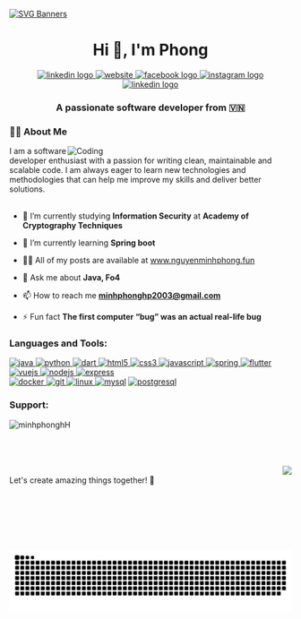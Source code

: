 [![SVG Banners](https://user-images.githubusercontent.com/58959408/232639433-cb0aea21-66f0-4508-a771-85e2089c5a87.gif)](https://minhphonghp2003.github.io/)
<h1 align="center">Hi 👋, I'm Phong</h1>
<div align="center">

  <a href="https://linkedin.com/in/minh-nguyen-3a223616b" target="_blank">
    <img src="https://img.shields.io/static/v1?message=LinkedIn&logo=linkedin&label=&color=0077B5&logoColor=white&labelColor=&style=for-the-badge" height="25" alt="linkedin logo"  />
  </a>
   <a href="https://profile.nguyenminhphong.fun/" target="_blank">
    <img src="https://img.shields.io/badge/website-000000?style=for-the-badge&logo=About.me&logoColor=white" height="25" alt="website"  />
  </a>
  <a href="https://fb.com/100071881584031" target="_blank">
    <img src="https://img.shields.io/static/v1?message=Facebook&logo=facebook&label=&color=1877F2&logoColor=white&labelColor=&style=for-the-badge" height="25" alt="facebook logo"  />
  </a>
  <a href="https://instagram.com/minhh_823" target="_blank">
    <img src="https://img.shields.io/static/v1?message=Instagram&logo=instagram&label=&color=E4405F&logoColor=white&labelColor=&style=for-the-badge" height="25" alt="instagram logo"  />
  </a>
 <a href="https://www.leetcode.com/minhphonghp2003" target="_blank">
    <img src="https://img.shields.io/badge/-LeetCode-FFA116?style=for-the-badge&logo=LeetCode&logoColor=black" height="25" alt="linkedin logo"  />
  </a>
<h3 align="center">A passionate software developer from 🇻🇳</h3>
</div>

<h3 align="left">👩‍💻  About Me</h3>
<img align="right" alt="Coding" width="400" src="https://user-images.githubusercontent.com/74038190/212749171-b84692a8-2b04-4e3b-93ca-ac14705da224.gif">
I am a software developer enthusiast with a passion for writing clean, maintainable and scalable code. I am always eager to learn new technologies and methodologies that can help me improve my skills and deliver better solutions. <br><br>

- 🔭 I’m currently studying **Information Security**
 at **Academy of Cryptography Techniques**

- 🌱 I’m currently learning **Spring boot**

<!---- 👨‍💻 All of my projects are available at www.nguyenminhphong.website--->
- 👨‍💻 All of my posts are available at www.nguyenminhphong.fun
- 💬 Ask me about **Java, Fo4**

- 📫 How to reach me **minhphonghp2003@gmail.com**

- ⚡ Fun fact **The first computer “bug” was an actual real-life bug**

<h3 align="left">Languages and Tools:</h3>
<p align="left">
<a href="https://www.java.com" target="_blank" rel="noreferrer"> <img src="https://img.shields.io/badge/Java-ED8B00?style=for-the-badge&logo=openjdk&logoColor=white" alt="java"/> </a> 
<a href="https://www.python.org" target="_blank" rel="noreferrer"> <img src="https://img.shields.io/badge/Python-3776AB?style=for-the-badge&logo=python&logoColor=white" alt="python" /> </a>
<a href="https://dart.dev" target="_blank" rel="noreferrer"> <img src="https://img.shields.io/badge/Dart-0175C2?style=for-the-badge&logo=dart&logoColor=white" alt="dart" /> </a> 
<a href="https://www.w3.org/html/" target="_blank" rel="noreferrer"> <img src="https://img.shields.io/badge/HTML-239120?style=for-the-badge&logo=html5&logoColor=white" alt="html5" /> </a>
<a href="https://www.w3schools.com/css/" target="_blank" rel="noreferrer"> <img src="https://img.shields.io/badge/CSS-239120?&style=for-the-badge&logo=css3&logoColor=white" alt="css3" /> </a>
<a href="https://developer.mozilla.org/en-US/docs/Web/JavaScript" target="_blank" rel="noreferrer"> <img src="https://img.shields.io/badge/JavaScript-F7DF1E?style=for-the-badge&logo=javascript&logoColor=black" alt="javascript" /> </a>
<a href="https://spring.io/" target="_blank" rel="noreferrer"> <img src="https://img.shields.io/badge/Spring-6DB33F?style=for-the-badge&logo=spring&logoColor=white" alt="spring" /> </a> 
<a href="https://flutter.dev" target="_blank" rel="noreferrer"> <img src="https://img.shields.io/badge/Flutter-02569B?style=for-the-badge&logo=flutter&logoColor=white" alt="flutter" /> </a>
<a href="https://vuejs.org/" target="_blank" rel="noreferrer"> <img src="https://img.shields.io/badge/Vue.js-35495E?style=for-the-badge&logo=vue.js&logoColor=4FC08D" alt="vuejs" /> </a>
<a href="https://nodejs.org" target="_blank" rel="noreferrer"> <img src="https://img.shields.io/badge/Node.js-43853D?style=for-the-badge&logo=node.js&logoColor=white" alt="nodejs" /> </a>
<a href="https://expressjs.com" target="_blank" rel="noreferrer"> <img src="https://img.shields.io/badge/Express.js-404D59?style=for-the-badge" alt="express" /> </a>
   <br>
<a href="https://www.docker.com/" target="_blank" rel="noreferrer"> <img src="https://img.shields.io/badge/Docker-2496ED.svg?style=for-the-badge&logo=Docker&logoColor=white" alt="docker" > </a>
<a href="https://git-scm.com/" target="_blank" rel="noreferrer"> <img src="https://img.shields.io/badge/GIT-E44C30?style=for-the-badge&logo=git&logoColor=white" alt="git" /> </a>
<a href="https://www.linux.org/" target="_blank" rel="noreferrer"> <img src="https://img.shields.io/badge/Linux-FCC624?style=for-the-badge&logo=linux&logoColor=black" alt="linux" /> </a> 
<a href="https://www.mysql.com/" target="_blank" rel="noreferrer"> <img src="https://img.shields.io/badge/MySQL-00000F?style=for-the-badge&logo=mysql&logoColor=white" alt="mysql" /></a>
<a href="https://www.postgresql.org" target="_blank" rel="noreferrer"> <img src="https://img.shields.io/badge/PostgreSQL-316192?style=for-the-badge&logo=postgresql&logoColor=white" alt="postgresql" /> </a> 
</p>

<h3 align="left">Support:</h3>
<p><a href="https://www.buymeacoffee.com/minhphonghH"> <img align="left" src="https://cdn.buymeacoffee.com/buttons/v2/default-yellow.png" height="50" width="210" alt="minhphonghH" /></a></p><br><br><br><br>


<img align="right"  height="150" src="https://i.pinimg.com/originals/2d/8e/e8/2d8ee815146390d567706f2c7b5c2916.gif"  /> <br>
Let's create amazing things together! 🚀 <br>
 <img src="https://raw.githubusercontent.com/Platane/snk/output/github-contribution-grid-snake.svg"  />

 

